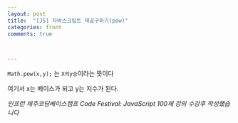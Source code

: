 ```yaml
---
layout: post
title:  "[JS] 자바스크립트 제곱구하기(pow)"
categories: front
comments: true



---
```


`Math.pow(x,y);` 는 `X의y승`이라는 뜻이다

여기서 x는 베이스가 되고 y는 지수가 된다.

*인프런 제주코딩베이스캠프 Code Festival: JavaScript 100제 강의 수강후 작성했습니다*